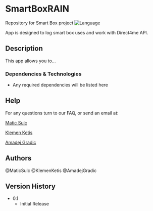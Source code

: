 # SmartBoxRAIN
Repository for Smart Box project
![Language](https://upload.wikimedia.org/wikipedia/commons/thumb/a/a7/React-icon.svg/1200px-React-icon.svg.png)

App is designed to log smart box uses and work with Direct4me API.

## Description

This app allows you to...

### Dependencies & Technologies

* Any required dependencies will be listed here

## Help

For any questions turn to our FAQ, or send an email at:

[Matic Sulc](mailto:matic.sulc1@student.um.si)

[Klemen Ketis](mailto:klemen.ketis@student.um.si)

[Amadej Gradic](mailto:amadej.gradic@student.um.si)

## Authors

@MaticSulc
@KlemenKetis
@AmadejGradic

## Version History

* 0.1
    * Initial Release
